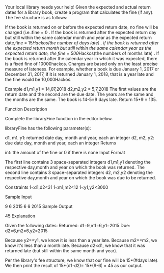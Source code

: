 Your local library needs your help! Given the expected and actual return dates for a library book, create a program that calculates the fine (if any). 
The fee structure is as follows:

If the book is returned on or before the expected return date, no fine will be charged (i.e.:fine = 0 .
If the book is returned after the expected return day but still within the same calendar month and year as the expected return date,fine = 15*Hackos(the number of days late) .
If the book is returned after the expected return month but still within the same calendar year as the expected return date, the fine = 500*Hackos(the numbers of months late) .
If the book is returned after the calendar year in which it was expected, there is a fixed fine of 10000hackos.
Charges are based only on the least precise measure of lateness. For example, whether a book is due January 1, 2017 or December 31, 2017, 
if it is returned January 1, 2018, that is a year late and the fine would be 10,000Hackos.

Example
d1,m1,y1 = 14,07,2018
d2,m2,y2 = 5,7,2018
The first values are the return date and the second are the due date. The years are the same and the months are the same. The book is 14-5=9 days late. Return 15*9 = 135.

Function Description

Complete the libraryFine function in the editor below.

libraryFine has the following parameter(s):

d1, m1, y1: returned date day, month and year, each an integer
d2, m2, y2: due date day, month and year, each an integer
Returns

int: the amount of the fine or 0 if there is none
Input Format

The first line contains 3 space-separated integers d1,m1,y1 denoting the respective day,month and year on which the book was returned.
The second line contains 3 space-separated integers d2, m2,y2 denoting the respective day,month and  year on which the book was due to be returned.

Constraints
1<d1,d2<31
1<m1,m2<12
1<y1,y2<3000

Sample Input

9 6 2015
6 6 2015
Sample Output

45
Explanation

Given the following dates:
Returned: d1=9,m1=6,y1=2015
Due: d2=6,m2=6,y2=2015

Because y2==y1, we know it is less than a year late.
Because m2==m2, we know it's less than a month late.
Because d2<d1, we know that it was returned late (but still within the same month and year).

Per the library's fee structure, we know that our fine will be 15*(#days late). We then print the result of 15*(d1-d2)= 15*(9-6) = 45 as our output.
